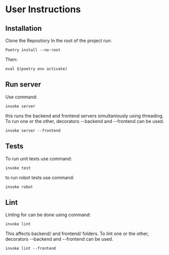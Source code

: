 # User Instructions

## Installation
Clone the Repository
In the root of the project run:
```
Poetry install --no-root
```
Then:
```
eval $(poetry env activate)
```


## Run server
Use command:
```
invoke server
```
this runs the backend and frontend servers simultaniously using threading.
To run one or the other, decorators --backend and --frontend can be used.
```
invoke server --frontend
```


## Tests
To run unit tests use command:
```
invoke test
```
to run robot tests use command:
```
invoke robot
```


## Lint
Linting for can be done using command:
```
invoke lint
```
This affects backend/ and frontend/ folders.
To lint one or the other, decorators --backend and --frontend can be used.
```
invoke lint --frontend
```